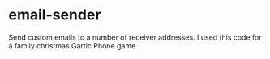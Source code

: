 # email-sender
Send custom emails to a number of receiver addresses. I used this code for a family christmas Gartic Phone game.
